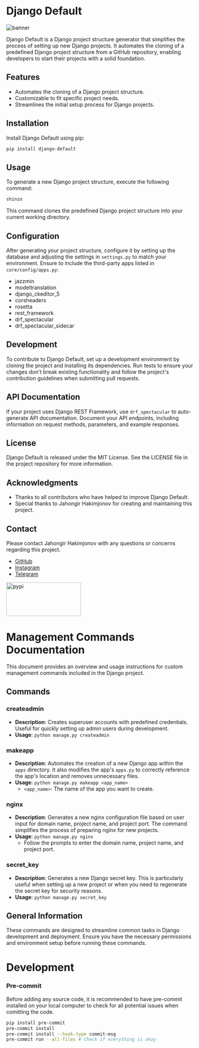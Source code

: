 # Django Default

![banner](https://i.postimg.cc/WzS3fs9f/Pics-Art-24-07-08-01-10-45-321.png "banner")

Django Default is a Django project structure generator that simplifies the process of setting up new Django projects. It automates the cloning of a predefined Django project structure from a GitHub repository, enabling developers to start their projects with a solid foundation.

## Features

- Automates the cloning of a Django project structure.
- Customizable to fit specific project needs.
- Streamlines the initial setup process for Django projects.

## Installation

Install Django Default using pip:

```bash
pip install django-default
```

## Usage

To generate a new Django project structure, execute the following command:

```bash
shinzo
```

This command clones the predefined Django project structure into your current working directory.

## Configuration

After generating your project structure, configure it by setting up the database and adjusting the settings in `settings.py` to match your environment. Ensure to include the third-party apps listed in `core/config/apps.py`:

- jazzmin
- modeltranslation
- django_ckeditor_5
- corsheaders
- rosetta
- rest_framework
- drf_spectacular
- drf_spectacular_sidecar

## Development

To contribute to Django Default, set up a development environment by cloning the project and installing its dependencies. Run tests to ensure your changes don't break existing functionality and follow the project's contribution guidelines when submitting pull requests.

## API Documentation

If your project uses Django REST Framework, use `drf_spectacular` to auto-generate API documentation. Document your API endpoints, including information on request methods, parameters, and example responses.

## License

Django Default is released under the MIT License. See the LICENSE file in the project repository for more information.

## Acknowledgments

- Thanks to all contributors who have helped to improve Django Default.
- Special thanks to Jahongir Hakimjonov for creating and maintaining this project.

## Contact

Please contact Jahongir Hakimjonov with any questions or concerns regarding this project.

- [GitHub](https://github.com/JahongirHakimjonov)
- [Instagram](https://www.instagram.com/ja_kahn_gir/)
- [Telegram](https://t.me/jakhangir_blog)

<a href="https://pypi.org/project/django-default/">
    <img src="https://i0.wp.com/securityaffairs.com/wp-content/uploads/2021/08/PyPI.png?ssl=1" width="200" height="90" alt="pypi">
</a>

# Management Commands Documentation

This document provides an overview and usage instructions for custom management commands included in the Django project.

## Commands

### createadmin

- **Description**: Creates superuser accounts with predefined credentials. Useful for quickly setting up admin users during development.
- **Usage**: `python manage.py createadmin`

### makeapp

- **Description**: Automates the creation of a new Django app within the `apps` directory. It also modifies the app's `apps.py` to correctly reference the app's location and removes unnecessary files.
- **Usage**: `python manage.py makeapp <app_name>`
  - `<app_name>`: The name of the app you want to create.

### nginx

- **Description**: Generates a new nginx configuration file based on user input for domain name, project name, and project port. The command simplifies the process of preparing nginx for new projects.
- **Usage**: `python manage.py nginx`
  - Follow the prompts to enter the domain name, project name, and project port.

### secret_key

- **Description**: Generates a new Django secret key. This is particularly useful when setting up a new project or when you need to regenerate the secret key for security reasons.
- **Usage**: `python manage.py secret_key`

## General Information

These commands are designed to streamline common tasks in Django development and deployment. Ensure you have the necessary permissions and environment setup before running these commands.


# Development
### Pre-commit
Before adding any source code, it is recommended to have pre-commit installed on your local computer to check for all potential issues when comitting the code.
```bash
pip install pre-commit
pre-commit install
pre-commit install --hook-type commit-msg
pre-commit run --all-files # Check if everything is okay
```
